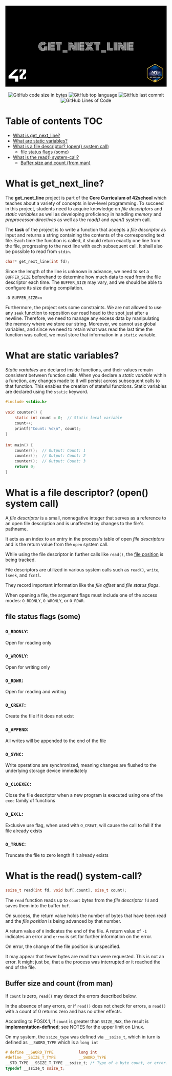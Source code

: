 ![](cover-get_next_line-bonus.png)

<p align="center">
<img alt="GitHub code size in bytes" src="https://img.shields.io/github/languages/code-size/Keisn1/get-next-line?color=blueviolet" />
<img alt="GitHub top language" src="https://img.shields.io/github/languages/top/Keisn1/get-next-line?color=blue" />
<img alt="GitHub last commit" src="https://img.shields.io/github/last-commit/Keisn1/get-next-line?color=brightgreen" />
<img alt="GitHub Lines of Code" src="https://tokei.rs/b1/github/Keisn1/get-next-line?category=code" />
</p>

# Table of contents <span class="tag" data-tag-name="TOC"><span class="smallcaps">TOC</span></span>

  - [What is get\_next\_line?](#what-is-get_next_line)
  - [What are static variables?](#what-are-static-variables)
  - [What is a file descriptor? (open() system
    call)](#what-is-a-file-descriptor-open-system-call)
      - [file status flags (some)](#file-status-flags-some)
  - [What is the read() system-call?](#what-is-the-read-system-call)
      - [Buffer size and count (from
        man)](#buffer-size-and-count-from-man)

# What is get\_next\_line?

The **get\_next\_line** project is part of the **Core Curriculum of
42school** which teaches about a variety of concepts in low-level
programming. To succeed in this project, students need to acquire
knowledge on *file descriptors* and *static variables* as well as
developing proficiency in handling *memory* and
*preprocessor-directives* as well as the *read()* and *open()* system
call.

The **task** of the project is to write a function that accepts a *file
descriptor* as input and returns a string containing the contents of the
corresponding text file. Each time the function is called, it should
return exactly one line from the file, progressing to the next line with
each subsequent call. It shall also be possible to read from `stdin`.

``` c
char* get_next_line(int fd);
```

Since the length of the line is unknown in advance, we need to set a
`BUFFER_SIZE` beforehand to determine how much data to read from the
file descriptor each time. The `BUFFER_SIZE` may vary, and we should be
able to configure its size during compilation.

``` shell
-D BUFFER_SIZE=n
```

Furthermore, the project sets some constraints. We are not allowed to
use any `seek` function to reposition our read head to the spot just
after a newline. Therefore, we need to manage any excess data by
manipulating the memory where we store our string. Moreover, we cannot
use global variables, and since we need to retain what was read the last
time the function was called, we must store that information in a
`static` variable.

# What are static variables?

*Static variables* are declared inside functions, and their values
remain consistent between function calls. When you declare a *static
variable* within a function, any changes made to it will persist across
subsequent calls to that function. This enables the creation of stateful
functions. Static variables are declared using the `static` keyword.

``` c
#include <stdio.h>

void counter() {
    static int count = 0;  // Static local variable
    count++;
    printf("Count: %d\n", count);
}

int main() {
    counter();  // Output: Count: 1
    counter();  // Output: Count: 2
    counter();  // Output: Count: 3
    return 0;
}
```

# What is a file descriptor? (open() system call)

A *file descriptor* is a small, nonnegative integer that serves as a
reference to an open file description and is unaffected by changes to
the file's pathname.

It acts as an index to an entry in the process's table of open *file
descriptors* and is the return value from the `open` system call.

While using the file descriptor in further calls like `read()`, the
[file
position](https://www.gnu.org/software/libc/manual/html_node/File-Position.html)
is being tracked.

File descriptors are utilized in various system calls such as `read()`,
`write`, `lseek`, and `fcntl`.

They record important information like the *file offset* and *file
status flags*.

When opening a file, the argument flags must include one of the access
modes: `O_RDONLY`, `O_WRONLY`, or `O_RDWR`.

## file status flags (some)

### `O_RDONLY`:

Open for reading only

### `O_WRONLY`:

Open for writing only

### `O_RDWR`:

Open for reading and writing

### `O_CREAT`:

Create the file if it does not exist

### `O_APPEND`:

All writes will be appended to the end of the file

### `O_SYNC`:

Write operations are synchronized, meaning changes are flushed to the
underlying storage device immediately

### `O_CLOEXEC`:

Close the file descriptor when a new program is executed using one of
the `exec` family of functions

### `O_EXCL`:

Exclusive use flag, when used with `O_CREAT`, will cause the call to
fail if the file already exists

### `O_TRUNC`:

Truncate the file to zero length if it already exists

# What is the read() system-call?

``` c
ssize_t read(int fd, void buf[.count], size_t count);
```

The `read` function reads up to `count` bytes from the *file descriptor*
`fd` and saves them into the buffer `buf`.

On success, the return value holds the number of bytes that have been
read and the *file position* is being advanced by that number.

A return value of `0` indicates the end of the file. A return value of
`-1` indicates an error and `errno` is set for further information on
the error.

On error, the change of the file position is unspecified.

It may appear that fewer bytes are read than were requested. This is not
an error. It might just be, that a the process was interrupted or it
reached the end of the file.

## Buffer size and count (from man)

If `count` is zero, `read()` may detect the errors described below.

In the absence of any errors, or if `read()` does not check for errors,
a `read()` with a count of 0 returns zero and has no other effects.

According to POSIX.1, if `count` is greater than `SSIZE_MAX`, the result
is **implementation-defined**; see NOTES for the upper limit on Linux.

On my system, the `ssize_type` was defined via `__ssize_t`, which in
turn is defined as `__SWORD_TYPE` which is a `long int`

``` c
# define __SWORD_TYPE           long int
#define __SSIZE_T_TYPE          __SWORD_TYPE
__STD_TYPE __SSIZE_T_TYPE __ssize_t; /* Type of a byte count, or error.  */
typedef __ssize_t ssize_t;
```
